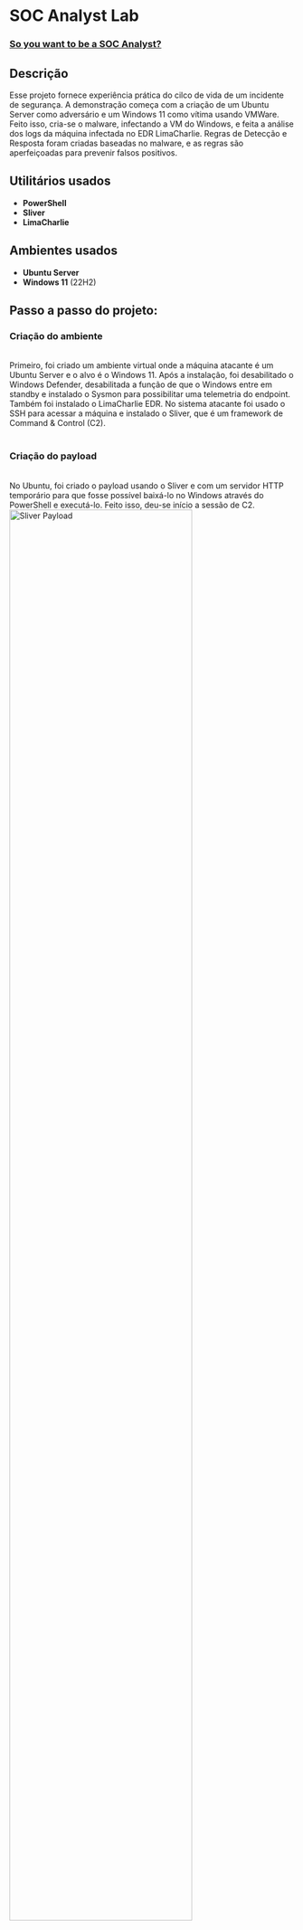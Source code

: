 <h1>SOC Analyst Lab</h1>

### [So you want to be a SOC Analyst?](https://blog.ecapuano.com/p/so-you-want-to-be-a-soc-analyst-part)

<h2>Descrição</h2>
Esse projeto fornece experiência prática do cilco de vida de um incidente de segurança. A demonstração começa com a criação de um Ubuntu Server como adversário e um Windows 11 como vítima usando VMWare. Feito isso, cria-se o malware, infectando a VM do Windows, e feita a análise dos logs da máquina infectada no EDR LimaCharlie.
Regras de Detecção e Resposta foram criadas baseadas no malware, e as regras são aperfeiçoadas para prevenir falsos positivos.

<br />


<h2>Utilitários usados</h2>
 
- <b>PowerShell</b>
- <b>Sliver</b>
- <b>LimaCharlie</b>

<h2>Ambientes usados</h2>

- <b>Ubuntu Server</b>
- <b>Windows 11</b> (22H2)

<h2>Passo a passo do projeto:</h2>

<p align="center">
<h3>Criação do ambiente</h3> <br/>
  Primeiro, foi criado um ambiente virtual onde a máquina atacante é um Ubuntu Server e o alvo é o Windows 11. Após a instalação, foi desabilitado o Windows Defender, desabilitada a função de que o Windows entre em standby e instalado o Sysmon para possibilitar uma telemetria do endpoint. Também foi instalado o LimaCharlie EDR.
  No sistema atacante foi usado o SSH para acessar a máquina e instalado o Sliver, que é um framework de Command & Control (C2).
<br />
<br />
 
<h3>Criação do payload</h3> <br/>
  No Ubuntu, foi criado o payload usando o Sliver e com um servidor HTTP temporário para que fosse possível baixá-lo no Windows através do PowerShell e executá-lo. Feito isso, deu-se início a sessão de C2.
  <img src="https://i.imgur.com/40TWH8r.png" height="80%" width="80%" alt="Sliver Payload"/>
  <img src="https://i.imgur.com/koeGt6Q.png" height="80%" width="80%" alt="Python HTTP server"/>
  <img src="https://i.imgur.com/MUgsHQy.png" height="80%" width="80%" alt="Power Shell Download"/>
  <img src="https://i.imgur.com/qxHESTd.png" height="80%" width="80%" alt="Sliver Session"/>

  Através da telemetria do LimaCharlie EDR, foi possível observar os processos que estavam rodando na máquina, inclusive o malware.
  <img src="https://i.imgur.com/cGiVU4B.png" height="80%" width="80%" alt="LimaCharlie Processes"/>

  O EDR também oferece a possibilidade de escanear com o VirusTotal. No entanto, como o malware foi recém-criado, o VirusTotal o aponta como item não encontrado devido ao seu hash nunca ter sido visto.
  <img src="https://i.imgur.com/RfDY5Zc.png" height="80%" width="80%" alt="LimaCharlie Processes"/>
  
<br />
<br />

<h3>Dump de credenciais</h3> <br/>
  Através do Sliver, foi realizado o dump de credenciais lsass.
  <img src="https://i.imgur.com/v1ffc5O.png" height="80%" width="80%" alt="Credential dump"/>

   Isso possibilitou a análise do evento no LimaCharlie.
  <img src="https://i.imgur.com/1C7AxNb.png" height="80%" width="80%" alt="Report Sensitive Process Access"/>
  
  Durante a análise, foi criada uma regra de detecção e resposta (D&R) na detecção de SENSITIVE_PROCESS_ACCESS com o processo terminando com lsass.exe e gerando um relatório. 
  <img src="https://i.imgur.com/Mngjz70.png" height="80%" width="80%" alt="D&R rule lssas"/>
<br />
<br />

<h3>Ataque ao Volume Shadow e Contramedidas</h3> <br/>
  Foi feito um ataque visando deletar todas as cópias do Volume Shadow. Como o VSS é usado para a recuperação de dados, é muito comum que um ataque de ransomware vise esse serviço.
  <img src="https://i.imgur.com/R2zXzYU.png" height="80%" width="80%" alt="D&R rule lssas"/>

  O ataque foi identificado pelo EDR e, a partir disso, foi criada uma regra para detectar a atividade em vssadmin.exe em conjunto com o comando Delete Shadows /All. Também foi criada uma resposta para reportar essa atividade e matar o processo pai responsável.
  <img src="https://i.imgur.com/nj3xXSk.png" height="80%" width="80%" alt="D&R rule lssas"/>
  <img src="https://i.imgur.com/6BmzZXI.png" height="80%" width="80%" alt="D&R rule lssas"/>
<br />
<br />

<h3>Conclusão</h3>
  A simulação de ataques reais é uma ferramenta valiosa para melhorar a cibersegurança. Através dela, as organizações podem testar suas defesas e identificar pontos fracos.
  Neste caso, a simulação permitiu que eu desenvolvesse novas regras de detecção e resposta que podem ajudar a proteger as organizações contra ataques reais.

<!--
 ```diff
- text in red
+ text in green
! text in orange
# text in gray
@@ text in purple (and bold)@@
```
--!>
